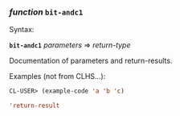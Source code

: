 ### <em>function</em> <strong>`bit-andc1`</strong>

Syntax:

<strong>`bit-andc1`</strong> <em>parameters</em> => <em>return-type</em>

Documentation of parameters and return-results.

Examples (not from CLHS...):

```lisp
CL-USER> (example-code 'a 'b 'c)

'return-result
```
